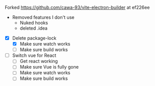 Forked https://github.com/cawa-93/vite-electron-builder at ef226ee

* Removed features I don't use
    * Nuked hooks
    * deleted .idea

- [x] Delete package-lock
    - [x] Make sure watch works
    - [ ] Make sure build works

- [ ] Switch vue for React
    - [ ] Get react working
    - [ ] Make sure Vue is fully gone
    - [ ] Make sure watch works
    - [ ] Make sure build works
